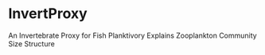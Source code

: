 # InvertProxy
An Invertebrate Proxy for Fish Planktivory Explains Zooplankton Community Size Structure
